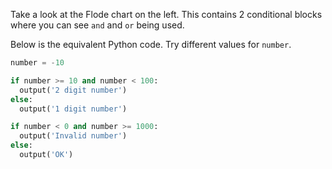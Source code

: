 Take a look at the Flode chart on the left. This contains 2 conditional blocks where you can see `and` and `or` being used.

Below is the equivalent Python code. Try different values for `number`.

```python
number = -10

if number >= 10 and number < 100:
  output('2 digit number')
else:
  output('1 digit number')

if number < 0 and number >= 1000:
  output('Invalid number')
else:
  output('OK')
```
